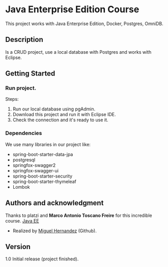 # Java Enterprise Edition Course

This project works with Java Enterprise Edition, Docker, Postgres, OmniDB. 

## Description
Is a CRUD project, use a local database with Postgres and works with Eclipse.

## Getting Started

### Run project.

Steps: 

  1. Run our local database using pgAdmin.
  2. Download this project and run it with Eclipse IDE.
  3. Check the connection and it's ready to use it.
### Dependencies

We use many libraries in our project like:

- spring-boot-starter-data-jpa
- postgresql
- springfox-swagger2
- springfox-swagger-ui
- spring-boot-starter-security
- spring-boot-starter-thymeleaf
- Lombok


## Authors and acknowledgment
Thanks to platzi and **Marco Antonio Toscano Freire** for this incredible course. [Java EE](https://platzi.com/clases/jee/ "Java EE")

 - Realized by [Miguel Hernandez](https://github.com/Santia0098 "Miguel Hernandez") (Github).

## Version

1.0 Initial release (project finished).
